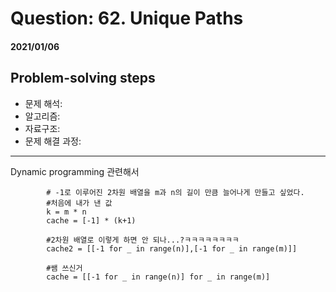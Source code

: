 # Question: 62. Unique Paths
#### 2021/01/06


## Problem-solving steps
* 문제 해석:
* 알고리즘: 
* 자료구조: 
* 문제 해결 과정: 



---


Dynamic programming 관련해서
```python3
        # -1로 이루어진 2차원 배열을 m과 n의 길이 만큼 늘어나게 만들고 싶었다.
        #처음에 내가 낸 값
        k = m * n
        cache = [-1] * (k+1)
    
        #2차원 배열로 이렇게 하면 안 되나...?ㅋㅋㅋㅋㅋㅋㅋㅋ
        cache2 = [[-1 for _ in range(n)],[-1 for _ in range(m)]]
        
        #쌤 쓰신거 
        cache = [[-1 for _ in range(n)] for _ in range(m)]
```

```python3
```
